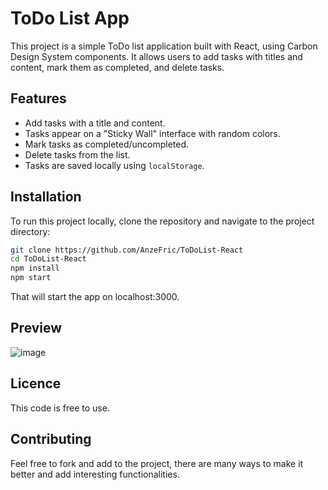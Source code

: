 # ToDo List App

This project is a simple ToDo list application built with React, using Carbon Design System components. It allows users to add tasks with titles and content, mark them as completed, and delete tasks.

## Features

- Add tasks with a title and content.
- Tasks appear on a "Sticky Wall" interface with random colors.
- Mark tasks as completed/uncompleted.
- Delete tasks from the list.
- Tasks are saved locally using `localStorage`.

## Installation

To run this project locally, clone the repository and navigate to the project directory:

```bash
git clone https://github.com/AnzeFric/ToDoList-React
cd ToDoList-React
npm install
npm start
```

That will start the app on localhost:3000.

## Preview

![image](https://github.com/AnzeFric/ToDoList-React/assets/120261988/6dbcae6e-d56c-49c5-9900-12a84ea65100)


## Licence

This code is free to use.

## Contributing

Feel free to fork and add to the project, there are many ways to make it better and add interesting functionalities.
